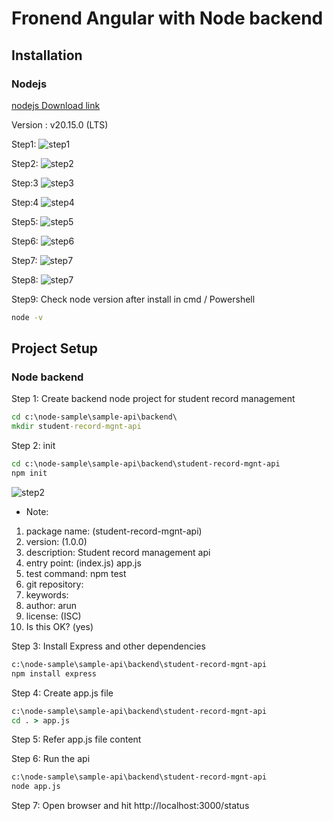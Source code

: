 # Fronend Angular with Node backend

## Installation

### Nodejs

[nodejs Download link](https://nodejs.org/en/download/prebuilt-installer)

Version : v20.15.0 (LTS)

Step1:
![step1](./docs/images/Node_Download.jpg)

Step2:
![step2](./docs/images/Node_step1.jpg)

Step:3
![step3](./docs/images/Node_step2.jpg)

Step:4
![step4](./docs/images/Node_step3.jpg)

Step5:
![step5](./docs/images/Node_step4.jpg)

Step6:
![step6](./docs/images/Node_step5.jpg)

Step7:
![step7](./docs/images/Node_step6.jpg)

Step8:
![step7](./docs/images/Node_step7.jpg)


Step9: Check node version after install in cmd / Powershell 

````cmd
node -v
````


## Project Setup

### Node backend

Step 1: Create backend node project for student record management
````cmd
cd c:\node-sample\sample-api\backend\
mkdir student-record-mgnt-api
````

Step 2: init
````cmd
cd c:\node-sample\sample-api\backend\student-record-mgnt-api
npm init
````
![step2](./docs/images/bk_project_step1.jpg)

*   Note:
1. package name: (student-record-mgnt-api)
2. version: (1.0.0)
3. description: Student record management api
4. entry point: (index.js) app.js
5. test command: npm test
6. git repository: 
7. keywords:
8. author: arun
9. license: (ISC)
10. Is this OK? (yes) 

Step 3: Install Express and other dependencies
````cmd
c:\node-sample\sample-api\backend\student-record-mgnt-api
npm install express
````

Step 4: Create app.js file
````cmd
c:\node-sample\sample-api\backend\student-record-mgnt-api
cd . > app.js
````

Step 5: Refer app.js file content  

Step 6: Run the api

````cmd
c:\node-sample\sample-api\backend\student-record-mgnt-api
node app.js
````

Step 7: Open browser and hit http://localhost:3000/status 
